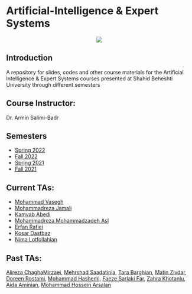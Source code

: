 # Artificial-Intelligence & Expert Systems

<p align="center">
  <img src="https://github.com/SBU-CE/Artificial-Intelligence/blob/main/images/course-logo.jpg">	
</p>

## Introduction

A repository for slides, codes and other course materials for the Artificial Intelligence & Expert Systems courses presented at Shahid Beheshti University through different semesters

## Course Instructor:
Dr. Armin Salimi-Badr

## Semesters
* [Spring 2022](https://github.com/SBU-CE/CE035-Artificial-Intelligence/tree/main/2022%20-%22Spring)
* [Fall 2022](https://github.com/SBU-CE/CE035-Artificial-Intelligence/tree/main/2022%20-%20Fall)
* [Spring 2021](https://github.com/SBU-CE/CE035-Artificial-Intelligence/tree/main/2022%20-%20Spring)
* [Fall 2021](https://github.com/SBU-CE/CE035-Artificial-Intelligence/tree/main/2021%20-%20Fall)


## Current TAs:
* [Mohammad Vasegh](https://github.com/mesmol)
* [Mohammadreza Jamali](https://github.com/mreza79)
* [Kamyab Abedi](https://github.com/b4ym4k)
* [Mohammadreza Mohammadzadeh Asl](https://github.com/Mohammadreza-mz)
* [Erfan Rafiei](https://github.com/3RFUNn)
* [Kosar Dastbaz](https://github.com/KosarDst)
* [Nima Lotfollahian](https://github.com/nimalotfo)

## Past TAs:
[Alireza ChaghaMirzaei](https://github.com/achm25), [Mehrshad Saadatinia](https://github.com/mehrshad-sdtn), [Tara Barghian](https://github.com/taraBarghian), [Matin Zivdar](https://github.com/zivdar001matin), [Doreen Rostami](https://github.com/DorreenRostami), [Mohammad Hashemi](https://github.com/mohammadhashemii), [Faeze Sarlaki Far](https://github.com/faezesarlakifar), [Zahra Khotanlu](https://github.com/zkhotanlou), [Aida Aminian](https://github.com/aidaaminian), [Mohammad Hossein Arsalan](https://github.com/ARSERLIN)


